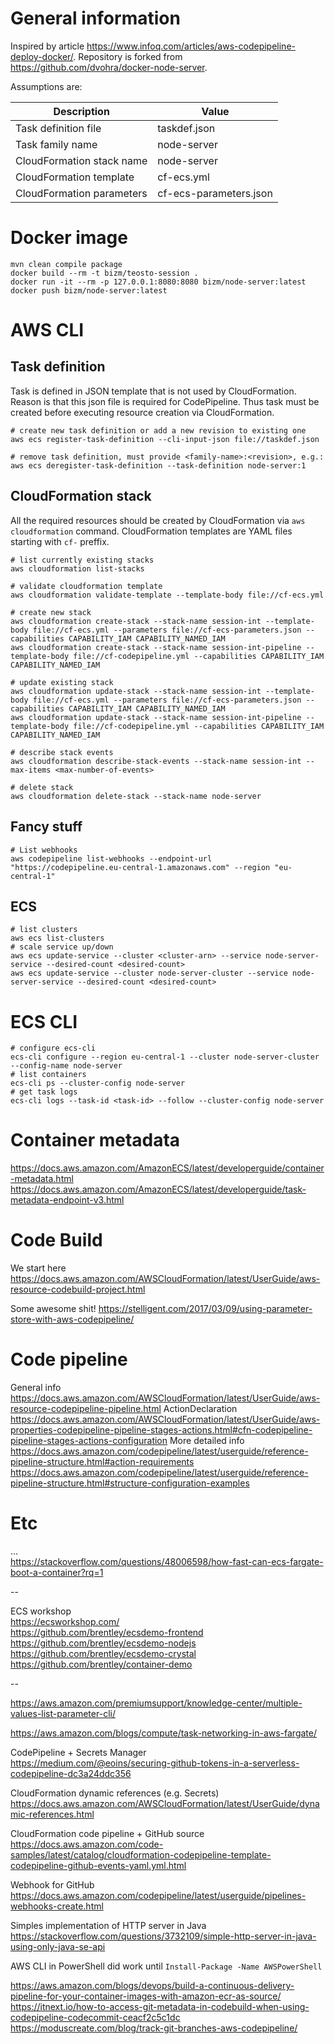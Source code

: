 # General information
Inspired by article https://www.infoq.com/articles/aws-codepipeline-deploy-docker/. Repository is forked from https://github.com/dvohra/docker-node-server.

Assumptions are:

Description | Value
----------- | ------
Task definition file | taskdef.json
Task family name | node-server
CloudFormation stack name | node-server
CloudFormation template | cf-ecs.yml
CloudFormation parameters | cf-ecs-parameters.json

# Docker image

```shell
mvn clean compile package
docker build --rm -t bizm/teosto-session .
docker run -it --rm -p 127.0.0.1:8080:8080 bizm/node-server:latest
docker push bizm/node-server:latest
```

# AWS CLI

## Task definition

Task is defined in JSON template that is not used by CloudFormation. Reason is that this json file is required for CodePipeline. Thus task must be created before executing resource creation via CloudFormation.

```shell
# create new task definition or add a new revision to existing one
aws ecs register-task-definition --cli-input-json file://taskdef.json

# remove task definition, must provide <family-name>:<revision>, e.g.:
aws ecs deregister-task-definition --task-definition node-server:1
```

## CloudFormation stack

All the required resources should be created by CloudFormation via `aws cloudformation` command. CloudFormation templates are YAML files starting with `cf-` preffix.

```shell
# list currently existing stacks
aws cloudformation list-stacks

# validate cloudformation template
aws cloudformation validate-template --template-body file://cf-ecs.yml

# create new stack
aws cloudformation create-stack --stack-name session-int --template-body file://cf-ecs.yml --parameters file://cf-ecs-parameters.json --capabilities CAPABILITY_IAM CAPABILITY_NAMED_IAM
aws cloudformation create-stack --stack-name session-int-pipeline --template-body file://cf-codepipeline.yml --capabilities CAPABILITY_IAM CAPABILITY_NAMED_IAM

# update existing stack
aws cloudformation update-stack --stack-name session-int --template-body file://cf-ecs.yml --parameters file://cf-ecs-parameters.json --capabilities CAPABILITY_IAM CAPABILITY_NAMED_IAM
aws cloudformation update-stack --stack-name session-int-pipeline --template-body file://cf-codepipeline.yml --capabilities CAPABILITY_IAM CAPABILITY_NAMED_IAM

# describe stack events
aws cloudformation describe-stack-events --stack-name session-int --max-items <max-number-of-events>

# delete stack
aws cloudformation delete-stack --stack-name node-server
```

## Fancy stuff

```shell
# List webhooks
aws codepipeline list-webhooks --endpoint-url "https://codepipeline.eu-central-1.amazonaws.com" --region "eu-central-1"
```

## ECS

```shell
# list clusters
aws ecs list-clusters
# scale service up/down
aws ecs update-service --cluster <cluster-arn> --service node-server-service --desired-count <desired-count>
aws ecs update-service --cluster node-server-cluster --service node-server-service --desired-count <desired-count>
```

# ECS CLI

```shell
# configure ecs-cli
ecs-cli configure --region eu-central-1 --cluster node-server-cluster --config-name node-server
# list containers
ecs-cli ps --cluster-config node-server
# get task logs
ecs-cli logs --task-id <task-id> --follow --cluster-config node-server
```

# Container metadata

https://docs.aws.amazon.com/AmazonECS/latest/developerguide/container-metadata.html
https://docs.aws.amazon.com/AmazonECS/latest/developerguide/task-metadata-endpoint-v3.html

# Code Build

We start here
https://docs.aws.amazon.com/AWSCloudFormation/latest/UserGuide/aws-resource-codebuild-project.html

Some awesome shit!
https://stelligent.com/2017/03/09/using-parameter-store-with-aws-codepipeline/

# Code pipeline

General info
https://docs.aws.amazon.com/AWSCloudFormation/latest/UserGuide/aws-resource-codepipeline-pipeline.html
ActionDeclaration
https://docs.aws.amazon.com/AWSCloudFormation/latest/UserGuide/aws-properties-codepipeline-pipeline-stages-actions.html#cfn-codepipeline-pipeline-stages-actions-configuration
More detailed info
https://docs.aws.amazon.com/codepipeline/latest/userguide/reference-pipeline-structure.html#action-requirements
https://docs.aws.amazon.com/codepipeline/latest/userguide/reference-pipeline-structure.html#structure-configuration-examples

# Etc

...  
https://stackoverflow.com/questions/48006598/how-fast-can-ecs-fargate-boot-a-container?rq=1

--

ECS workshop  
https://ecsworkshop.com/  
https://github.com/brentley/ecsdemo-frontend  
https://github.com/brentley/ecsdemo-nodejs  
https://github.com/brentley/ecsdemo-crystal  
https://github.com/brentley/container-demo

--

https://aws.amazon.com/premiumsupport/knowledge-center/multiple-values-list-parameter-cli/

https://aws.amazon.com/blogs/compute/task-networking-in-aws-fargate/

CodePipeline + Secrets Manager  
https://medium.com/@eoins/securing-github-tokens-in-a-serverless-codepipeline-dc3a24ddc356

CloudFormation dynamic references (e.g. Secrets)  
https://docs.aws.amazon.com/AWSCloudFormation/latest/UserGuide/dynamic-references.html

CloudFormation code pipeline + GitHub source  
https://docs.aws.amazon.com/code-samples/latest/catalog/cloudformation-codepipeline-template-codepipeline-github-events-yaml.yml.html

Webhook for GitHub  
https://docs.aws.amazon.com/codepipeline/latest/userguide/pipelines-webhooks-create.html

Simples implementation of HTTP server in Java  
https://stackoverflow.com/questions/3732109/simple-http-server-in-java-using-only-java-se-api

AWS CLI in PowerShell did work until `Install-Package -Name AWSPowerShell`  

https://aws.amazon.com/blogs/devops/build-a-continuous-delivery-pipeline-for-your-container-images-with-amazon-ecr-as-source/  
https://itnext.io/how-to-access-git-metadata-in-codebuild-when-using-codepipeline-codecommit-ceacf2c5c1dc  
https://moduscreate.com/blog/track-git-branches-aws-codepipeline/
